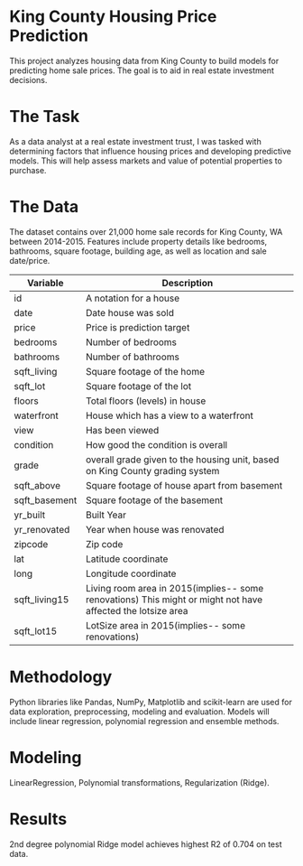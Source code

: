 # King County Housing Price Prediction
This project analyzes housing data from King County to build models for predicting home sale prices. The goal is to aid in real estate investment decisions.

# The Task
As a data analyst at a real estate investment trust, I was tasked with determining factors that influence housing prices and developing predictive models. This will help assess markets and value of potential properties to purchase.

# The Data
The dataset contains over 21,000 home sale records for King County, WA between 2014-2015. Features include property details like bedrooms, bathrooms, square footage, building age, as well as location and sale date/price.

| Variable      | Description                                                                                                 |
| ------------- | ----------------------------------------------------------------------------------------------------------- |
| id            | A notation for a house                                                                                      |
| date          | Date house was sold                                                                                         |
| price         | Price is prediction target                                                                                  |
| bedrooms      | Number of bedrooms                                                                                          |
| bathrooms     | Number of bathrooms                                                                                         |
| sqft_living   | Square footage of the home                                                                                  |
| sqft_lot      | Square footage of the lot                                                                                   |
| floors        | Total floors (levels) in house                                                                              |
| waterfront    | House which has a view to a waterfront                                                                      |
| view          | Has been viewed                                                                                             |
| condition     | How good the condition is overall                                                                           |
| grade         | overall grade given to the housing unit, based on King County grading system                                |
| sqft_above    | Square footage of house apart from basement                                                                 |
| sqft_basement | Square footage of the basement                                                                              |
| yr_built      | Built Year                                                                                                  |
| yr_renovated  | Year when house was renovated                                                                               |
| zipcode       | Zip code                                                                                                    |
| lat           | Latitude coordinate                                                                                         |
| long          | Longitude coordinate                                                                                        |
| sqft_living15 | Living room area in 2015(implies-- some renovations) This might or might not have affected the lotsize area |
| sqft_lot15    | LotSize area in 2015(implies-- some renovations)       

# Methodology
Python libraries like Pandas, NumPy, Matplotlib and scikit-learn are used for data exploration, preprocessing, modeling and evaluation. Models will include linear regression, polynomial regression and ensemble methods.

# Modeling
LinearRegression, Polynomial transformations, Regularization (Ridge).

# Results
2nd degree polynomial Ridge model achieves highest R2 of 0.704 on test data. 
